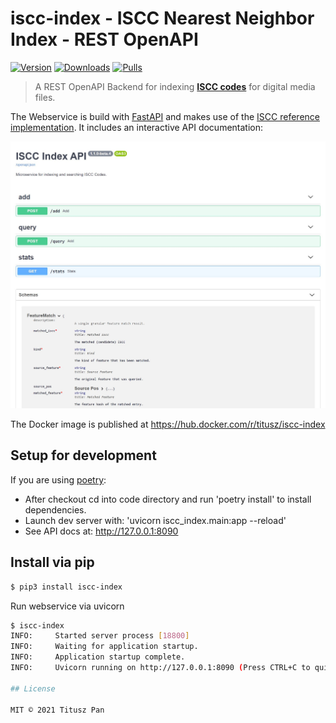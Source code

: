 # iscc-index - ISCC Nearest Neighbor Index - REST OpenAPI
[![Version](https://img.shields.io/pypi/v/iscc-index.svg)](https://pypi.python.org/pypi/iscc-index/)
[![Downloads](https://pepy.tech/badge/iscc-index)](https://pepy.tech/project/iscc-index)
[![Pulls](https://shields.beevelop.com/docker/pulls/titusz/iscc-index.svg?style=flat-square)](https://hub.docker.com/r/titusz/iscc-index)

> A REST OpenAPI Backend for indexing [**ISCC codes**](https://iscc.codes) for digital media files.


The Webservice is build with [FastAPI](https://github.com/tiangolo/fastapi) and makes
use of the [ISCC reference implementation](<https://github.com/iscc/iscc-specs>).
It includes an interactive API documentation:

![Interactive ISCC Api Docs](screenshot.jpg)


The Docker image is published at https://hub.docker.com/r/titusz/iscc-index


## Setup for development

If you are using [poetry](https://python-poetry.org/):

- After checkout cd into code directory and run 'poetry install' to install dependencies.
- Launch dev server with: 'uvicorn iscc_index.main:app --reload'
- See API docs at: http://127.0.0.1:8090


## Install via pip

```bash
$ pip3 install iscc-index
```

Run webservice via uvicorn

```bash
$ iscc-index
INFO:     Started server process [18800]
INFO:     Waiting for application startup.
INFO:     Application startup complete.
INFO:     Uvicorn running on http://127.0.0.1:8090 (Press CTRL+C to quit)

## License

MIT © 2021 Titusz Pan
